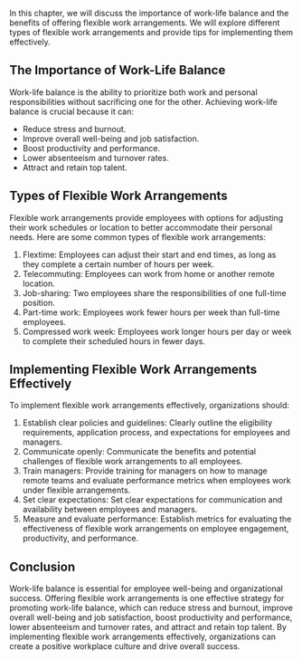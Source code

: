 
In this chapter, we will discuss the importance of work-life balance and the benefits of offering flexible work arrangements. We will explore different types of flexible work arrangements and provide tips for implementing them effectively.

The Importance of Work-Life Balance
-----------------------------------

Work-life balance is the ability to prioritize both work and personal responsibilities without sacrificing one for the other. Achieving work-life balance is crucial because it can:

* Reduce stress and burnout.
* Improve overall well-being and job satisfaction.
* Boost productivity and performance.
* Lower absenteeism and turnover rates.
* Attract and retain top talent.

Types of Flexible Work Arrangements
-----------------------------------

Flexible work arrangements provide employees with options for adjusting their work schedules or location to better accommodate their personal needs. Here are some common types of flexible work arrangements:

1. Flextime: Employees can adjust their start and end times, as long as they complete a certain number of hours per week.
2. Telecommuting: Employees can work from home or another remote location.
3. Job-sharing: Two employees share the responsibilities of one full-time position.
4. Part-time work: Employees work fewer hours per week than full-time employees.
5. Compressed work week: Employees work longer hours per day or week to complete their scheduled hours in fewer days.

Implementing Flexible Work Arrangements Effectively
---------------------------------------------------

To implement flexible work arrangements effectively, organizations should:

1. Establish clear policies and guidelines: Clearly outline the eligibility requirements, application process, and expectations for employees and managers.
2. Communicate openly: Communicate the benefits and potential challenges of flexible work arrangements to all employees.
3. Train managers: Provide training for managers on how to manage remote teams and evaluate performance metrics when employees work under flexible arrangements.
4. Set clear expectations: Set clear expectations for communication and availability between employees and managers.
5. Measure and evaluate performance: Establish metrics for evaluating the effectiveness of flexible work arrangements on employee engagement, productivity, and performance.

Conclusion
----------

Work-life balance is essential for employee well-being and organizational success. Offering flexible work arrangements is one effective strategy for promoting work-life balance, which can reduce stress and burnout, improve overall well-being and job satisfaction, boost productivity and performance, lower absenteeism and turnover rates, and attract and retain top talent. By implementing flexible work arrangements effectively, organizations can create a positive workplace culture and drive overall success.
